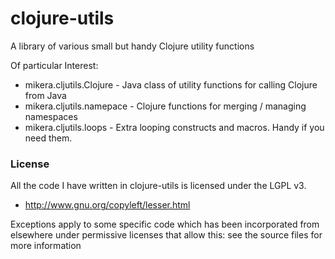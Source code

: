 clojure-utils
=============

A library of various small but handy Clojure utility functions

Of particular Interest:

 - mikera.cljutils.Clojure - Java class of utility functions for calling Clojure from Java
 - mikera.cljutils.namepace - Clojure functions for merging / managing namespaces
 - mikera.cljutils.loops - Extra looping constructs and macros. Handy if you need them.
 

### License

All the code I have written in clojure-utils is licensed under the LGPL v3.

 - http://www.gnu.org/copyleft/lesser.html
 
Exceptions apply to some specific code which has been incorporated from elsewhere under permissive licenses
that allow this: see the source files for more information